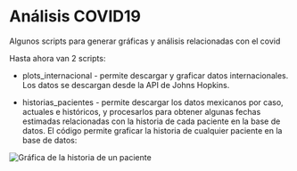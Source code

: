 # Análisis COVID19

Algunos scripts para generar gráficas y análisis relacionadas con el covid

Hasta ahora van 2 scripts:

* plots_internacional - permite descargar y graficar datos internacionales. Los datos se descargan desde la API de Johns Hopkins.

* historias_pacientes - permite descargar los datos mexicanos por caso, actuales e históricos, y procesarlos para obtener algunas fechas estimadas relacionadas con la historia de cada paciente en la base de datos. El código permite graficar la historia de cualquier paciente en la base de datos:

![Gráfica de la historia de un paciente](https://github.com/irvingfisica/covid_plots/graficas/historia_plot.png)
